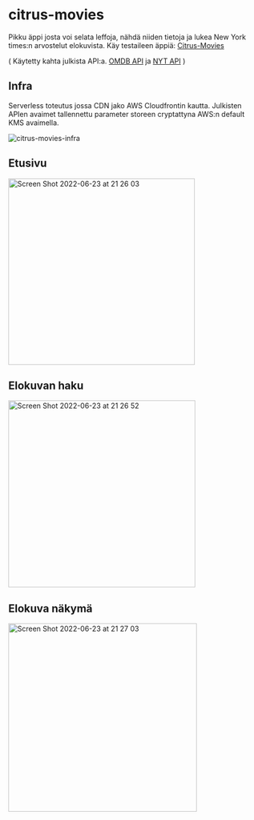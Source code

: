 # citrus-movies
Pikku äppi josta voi selata leffoja, nähdä niiden tietoja ja lukea New York times:n arvostelut elokuvista. 
Käy testaileen äppiä: [Citrus-Movies](https://d1admirqibef22.cloudfront.net)

( Käytetty kahta julkista API:a. [OMDB API](http://www.omdbapi.com/) ja [NYT API](https://developer.nytimes.com/docs/movie-reviews-api/1/overview) )

## Infra
Serverless toteutus jossa CDN jako AWS Cloudfrontin kautta.
Julkisten APIen avaimet tallennettu parameter storeen cryptattyna AWS:n default KMS avaimella.

![citrus-movies-infra](https://user-images.githubusercontent.com/42738047/175360345-1c3208bd-a230-465a-ad3f-bc9c523207fe.jpeg)




## Etusivu
<img width="372" alt="Screen Shot 2022-06-23 at 21 26 03" src="https://user-images.githubusercontent.com/42738047/175369007-0dd2a36a-e459-44ee-87c3-bd92143e32de.png">




## Elokuvan haku
<img width="373" alt="Screen Shot 2022-06-23 at 21 26 52" src="https://user-images.githubusercontent.com/42738047/175369040-42b8bc15-0df1-4b97-89b5-0fef3b320dd0.png">




## Elokuva näkymä
<img width="376" alt="Screen Shot 2022-06-23 at 21 27 03" src="https://user-images.githubusercontent.com/42738047/175369064-63f4c425-c122-442d-8e50-2d0367afb2ec.png">

